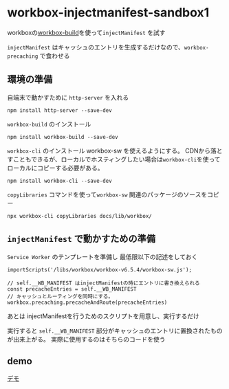 # workbox-injectmanifest-sandbox1

workboxの[workbox-build](https://developer.chrome.com/docs/workbox/modules/workbox-build/)を使って`injectManifest` を試す

`injectManifest` はキャッシュのエントリを生成するだけなので、`workbox-precaching` で食わせる

## 環境の準備

自端末で動かすために `http-server` を入れる
```
npm install http-server --save-dev
```

`workbox-build` のインストール
```
npm install workbox-build --save-dev
```

`workbox-cli` のインストール
workbox-sw を使えるようにする。
CDNから落とすこともできるが、ローカルでホスティングしたい場合は`workbox-cli`を使ってローカルにコピーする必要がある。

```
npm install workbox-cli --save-dev
```

`copyLibraries` コマンドを使って`workbox-sw` 関連のパッケージのソースをコピー
```
npx workbox-cli copyLibraries docs/lib/workbox/
```

## `injectManifest` で動かすための準備

`Service Worker` のテンプレートを準備し
最低限以下の記述をしておく

```
importScripts('/libs/workbox/workbox-v6.5.4/workbox-sw.js');

// self.__WB_MANIFEST はinjectManifestの時にエントリに書き換えられる
const precacheEntries = self.__WB_MANIFEST
// キャッシュとルーティングを同時にする。
workbox.precaching.precacheAndRoute(precacheEntries)
```

あとは injectManifestを行うためのスクリプトを用意し、実行するだけ

実行すると `self.__WB_MANIFEST` 部分がキャッシュのエントリに置換されたものが出来上がる。
実際に使用するのはそちらのコードを使う


## demo
[デモ](https://epsilongtmyon.github.io/workbox-injectmanifest-sandbox1/)
